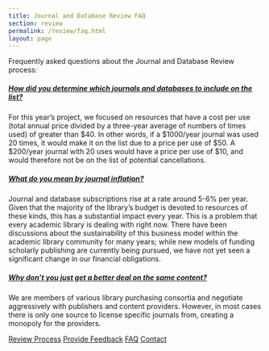 ```yaml
---
title: Journal and Database Review FAQ
section: review
permalink: /review/faq.html
layout: page
---
```


<p>Frequently asked questions about the Journal and Database Review process:</p>

<div id="accordion">
 
 <div class="card my-2">
  <div class="card-header">
       <h5 class="mb-0"><a class="collapsed card-link" data-toggle="collapse" href="#collapseOne">How did you determine which journals and databases to include on the list? <span class="fas fa-chevron-down smalltxt"></span></a></h5>
   </div> <!--end card-header-->
   
 <div id="collapseOne" class="collapse" data-parent="#accordion">
 <div class="card-body">
  <p>For this year’s project, we focused on resources that have a cost per use (total annual price divided by a three-year average of numbers of times used) of greater than $40. In other words, if a $1000/year journal was used 20 times, it would make it on the list due to a price per use of $50. A $200/year journal with 20 uses would have a price per use of $10, and would therefore not be on the list of potential cancellations.</p>
 </div> <!--end card-body-->
 </div> <!--end collapse-->
 </div> <!--end card-->

 <div class="card my-2">
  <div class="card-header">
       <h5 class="mb-0"><a class="collapsed card-link" data-toggle="collapse" href="#collapseTwo">What do you mean by journal inflation? <span class="fas fa-chevron-down smalltxt"></span></a></h5>
   </div> <!--end card-header-->
   
 <div id="collapseTwo" class="collapse" data-parent="#accordion">
 <div class="card-body">
  <p>Journal and database subscriptions rise at a rate around 5-6% per year. Given that the majority of the library’s budget is devoted to resources of these kinds, this has a substantial impact every year. This is a problem that every academic library is dealing with right now. There have been discussions about the sustainability of this business model within the academic library community for many years; while new models of funding scholarly publishing are currently being pursued, we have not yet seen a significant change in our financial obligations.</p>
 </div> <!--end card-body-->
 </div> <!--end collapse-->
 </div> <!--end card-->
 
  <div class="card my-2">
  <div class="card-header">
       <h5 class="mb-0"><a class="collapsed card-link" data-toggle="collapse" href="#collapseThree">Why don’t you just get a better deal on the same content? <span class="fas fa-chevron-down smalltxt"></span></a></h5>
   </div> <!--end card-header-->
   
 <div id="collapseThree" class="collapse" data-parent="#accordion">
 <div class="card-body">
  <p>We are members of various library purchasing consortia and negotiate aggressively with publishers and content providers. However, in most cases there is only one source to license specific journals from, creating a monopoly for the providers.</p>
 </div> <!--end card-body-->
 </div> <!--end collapse-->
 </div> <!--end card-->
</div> <!--end accordion-->

<div class="text-center my-3">
   <a href="{{ '/review/index.html' | relative_url }}" class="btn btn-clearwater btn m-2" role="button"><span class="fas fa-info-circle"></span> Review Process</a>
   <a href="https://uidaho.co1.qualtrics.com/jfe/form/SV_6nTjWGFXy4x7uwR" class="btn btn-clearwater btn m-2" role="button"><span class="fas fa-comment-alt"></span> Provide Feedback</a>
   <a href="{{ '/review/faq.html' | relative_url }}" class="btn btn-clearwater btn m-2" role="button"><span class="fas fa-question"></span> FAQ</a> 
   <a href="mailto:bhunter@uidaho.edu" class="btn btn-secondary btn m-2" role="button"><span class="fas fa-user"></span> Contact</a> 
</div>
